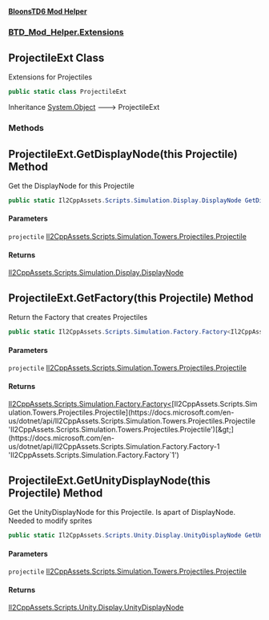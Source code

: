 #### [BloonsTD6 Mod Helper](README.md 'README')
### [BTD_Mod_Helper.Extensions](README.md#BTD_Mod_Helper.Extensions 'BTD_Mod_Helper.Extensions')

## ProjectileExt Class

Extensions for Projectiles

```csharp
public static class ProjectileExt
```

Inheritance [System.Object](https://docs.microsoft.com/en-us/dotnet/api/System.Object 'System.Object') &#129106; ProjectileExt
### Methods

<a name='BTD_Mod_Helper.Extensions.ProjectileExt.GetDisplayNode(thisIl2CppAssets.Scripts.Simulation.Towers.Projectiles.Projectile)'></a>

## ProjectileExt.GetDisplayNode(this Projectile) Method

Get the DisplayNode for this Projectile

```csharp
public static Il2CppAssets.Scripts.Simulation.Display.DisplayNode GetDisplayNode(this Il2CppAssets.Scripts.Simulation.Towers.Projectiles.Projectile projectile);
```
#### Parameters

<a name='BTD_Mod_Helper.Extensions.ProjectileExt.GetDisplayNode(thisIl2CppAssets.Scripts.Simulation.Towers.Projectiles.Projectile).projectile'></a>

`projectile` [Il2CppAssets.Scripts.Simulation.Towers.Projectiles.Projectile](https://docs.microsoft.com/en-us/dotnet/api/Il2CppAssets.Scripts.Simulation.Towers.Projectiles.Projectile 'Il2CppAssets.Scripts.Simulation.Towers.Projectiles.Projectile')

#### Returns
[Il2CppAssets.Scripts.Simulation.Display.DisplayNode](https://docs.microsoft.com/en-us/dotnet/api/Il2CppAssets.Scripts.Simulation.Display.DisplayNode 'Il2CppAssets.Scripts.Simulation.Display.DisplayNode')

<a name='BTD_Mod_Helper.Extensions.ProjectileExt.GetFactory(thisIl2CppAssets.Scripts.Simulation.Towers.Projectiles.Projectile)'></a>

## ProjectileExt.GetFactory(this Projectile) Method

Return the Factory that creates Projectiles

```csharp
public static Il2CppAssets.Scripts.Simulation.Factory.Factory<Il2CppAssets.Scripts.Simulation.Towers.Projectiles.Projectile> GetFactory(this Il2CppAssets.Scripts.Simulation.Towers.Projectiles.Projectile projectile);
```
#### Parameters

<a name='BTD_Mod_Helper.Extensions.ProjectileExt.GetFactory(thisIl2CppAssets.Scripts.Simulation.Towers.Projectiles.Projectile).projectile'></a>

`projectile` [Il2CppAssets.Scripts.Simulation.Towers.Projectiles.Projectile](https://docs.microsoft.com/en-us/dotnet/api/Il2CppAssets.Scripts.Simulation.Towers.Projectiles.Projectile 'Il2CppAssets.Scripts.Simulation.Towers.Projectiles.Projectile')

#### Returns
[Il2CppAssets.Scripts.Simulation.Factory.Factory&lt;](https://docs.microsoft.com/en-us/dotnet/api/Il2CppAssets.Scripts.Simulation.Factory.Factory-1 'Il2CppAssets.Scripts.Simulation.Factory.Factory`1')[Il2CppAssets.Scripts.Simulation.Towers.Projectiles.Projectile](https://docs.microsoft.com/en-us/dotnet/api/Il2CppAssets.Scripts.Simulation.Towers.Projectiles.Projectile 'Il2CppAssets.Scripts.Simulation.Towers.Projectiles.Projectile')[&gt;](https://docs.microsoft.com/en-us/dotnet/api/Il2CppAssets.Scripts.Simulation.Factory.Factory-1 'Il2CppAssets.Scripts.Simulation.Factory.Factory`1')

<a name='BTD_Mod_Helper.Extensions.ProjectileExt.GetUnityDisplayNode(thisIl2CppAssets.Scripts.Simulation.Towers.Projectiles.Projectile)'></a>

## ProjectileExt.GetUnityDisplayNode(this Projectile) Method

Get the UnityDisplayNode for this Projectile. Is apart of DisplayNode. Needed to modify sprites

```csharp
public static Il2CppAssets.Scripts.Unity.Display.UnityDisplayNode GetUnityDisplayNode(this Il2CppAssets.Scripts.Simulation.Towers.Projectiles.Projectile projectile);
```
#### Parameters

<a name='BTD_Mod_Helper.Extensions.ProjectileExt.GetUnityDisplayNode(thisIl2CppAssets.Scripts.Simulation.Towers.Projectiles.Projectile).projectile'></a>

`projectile` [Il2CppAssets.Scripts.Simulation.Towers.Projectiles.Projectile](https://docs.microsoft.com/en-us/dotnet/api/Il2CppAssets.Scripts.Simulation.Towers.Projectiles.Projectile 'Il2CppAssets.Scripts.Simulation.Towers.Projectiles.Projectile')

#### Returns
[Il2CppAssets.Scripts.Unity.Display.UnityDisplayNode](https://docs.microsoft.com/en-us/dotnet/api/Il2CppAssets.Scripts.Unity.Display.UnityDisplayNode 'Il2CppAssets.Scripts.Unity.Display.UnityDisplayNode')